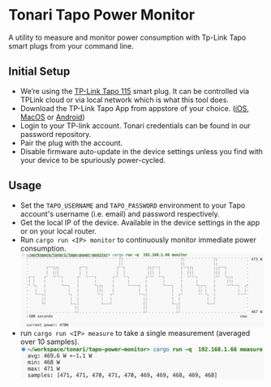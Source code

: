 # Tonari Tapo Power Monitor

A utility to measure and monitor power consumption with Tp-Link Tapo smart plugs from your command line.

## Initial Setup

- We’re using the [TP-Link Tapo 115](https://www.tp-link.com/en/home-networking/smart-plug/tapo-p115/) smart plug. It can be controlled via TPLink cloud or via local network which is what this tool does.
- Download the TP-Link Tapo App from appstore of your choice. ([iOS, MacOS](https://itunes.apple.com/app/id1472718009) or [Android](https://play.google.com/store/apps/details?id=com.tplink.iot))
- Login to your TP-link account. Tonari credentials can be found in our password repository.
- Pair the plug with the account.
- Disable firmware auto-update in the device settings unless you find with your device to be spuriously power-cycled.

## Usage

- Set the `TAPO_USERNAME` and `TAPO_PASSWORD` environment to your Tapo account's username (i.e. email) and password respectively.
- Get the local IP of the device. Available in the device settings in the app or on your local router.
- Run `cargo run <IP> monitor` to continuously monitor immediate power consumption.
  ![](./screnshots/monitor.png)
- run `cargo run <IP> measure` to take a single measurement (averaged over 10 samples).
  ![](./screnshots/measure.png)
